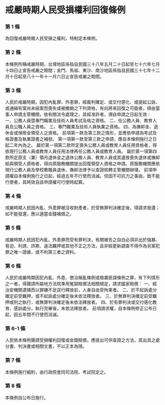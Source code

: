 # 戒嚴時期人民受損權利回復條例

### 第 1 條

為回復戒嚴時期人民受損之權利，特制定本條例。

### 第 2 條

本條例所稱戒嚴時期，台灣地區係指自民國三十八年五月二十日起至七十六年七月十四日止宣告戒嚴之期間；金門、馬祖、東沙、南沙地區係指自民國三十七年十二月十日起至八十一年十一月六日止宣告戒嚴之期間。

### 第 3 條

人民於戒嚴時期，因犯內亂罪、外患罪，經裁判確定、或交付感化、或提起公訴、或通緝有案尚未結案而喪失或被撤銷之下列資格，有向將來回復之可能者，得由當事人申請主管機關，依有關法令處理之，其經准許者，溯自申請之日起生效：
一、公務人員暨專門職業及技術人員考試及格之資格。
二、任公務人員、教育人員及公職人員之資格。
三、專門職業及技術人員執業之資格。
四、為撫卹金、退休金或保險金領受人之資格。
前項第一款及第三款之情形，並應依申請為考試及格證書及執業證書之補發。
第一項第一款至第三款之申請，應自本條例施行之日起二年內為之。
屬於第一項第二款所定喪失公務人員或教育人員任用資格者，得依現行公務人員或教育人員任用法律再任公務人員或教育人員。
屬於第一項第四款所定原支（兼）領月退休金之退休公務人員、教育人員或其遺族喪失退休或撫卹給與領受人資格者，得向原服務機關提出回復領受人資格之申請。原服務機關應依現行公務人員及學校教職員退休、撫卹法律予以查證核轉主管機關辦理。
前項申請權自本條例施行之日起，經過五年不行使而消滅。但因不可抗力之事由，致不能行使者，其時效自該申請權可行使時起算。

### 第 4 條

戒嚴時期人民因內亂、外患罪被沒收財產者，於受無罪判決確定後，得請求發還；如不能發還，應以適當金錢補償之。

### 第 5 條

戒嚴時期人民因犯內亂、外患罪而受有罪判決，有關被告之自白必須非出於強暴、脅迫、利誘、詐欺、違法羈押或其他不正之方法，且非經更新調查不得作為另案犯罪之唯一證據，或不利第三者之資料。

### 第 6 條

人民於戒嚴時期因犯內亂、外患、懲治叛亂條例或檢肅匪諜條例之罪，有下列情形之一者，得聲請所屬地方法院準用冤獄賠償法相關規定，請求國家賠償：
一、經治安機關逮捕而以罪嫌不足逕行釋放前，人身自由受拘束者。
二、於不起訴處分確定前受羈押，或不起訴處分確定後未依法釋放者。
三、於無罪判決確定前受羈押或刑之執行，或無罪判決確定後未依法釋放者。
四、於有罪判決或交付感化教育、感訓處分，執行完畢後，未依法釋放者。
前項請求權，自本條例修正公布日起，因五年間不行使而消滅。

### 第 6-1 條

人民依本條例聲請受損權利回復或金錢賠償，應提出可供查證之方法，其出具之處分書、判決書或相關文書，不以正本為限。

### 第 7 條

本條例施行細則，由行政院會同司法院、考試院定之。

### 第 8 條

本條例自公布日施行。
